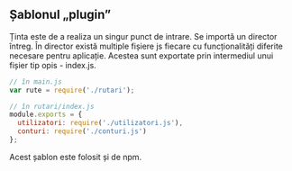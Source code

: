 ## Șablonul „plugin”

Ținta este de a realiza un singur punct de intrare. Se importă un director întreg. În director există multiple fișiere js fiecare cu funcționalități diferite necesare pentru aplicație. Acestea sunt exportate prin intermediul unui fișier tip opis - index.js.

```js
// în main.js
var rute = require('./rutari');

// în rutari/index.js
module.exports = {
  utilizatori: require('./utilizatori.js'),
  conturi: require('./conturi.js')
};
```

Acest șablon este folosit și de npm.
